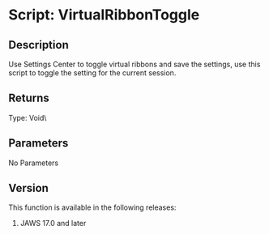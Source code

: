 # Script: VirtualRibbonToggle

## Description

Use Settings Center to toggle virtual ribbons and save the settings, use
this script to toggle the setting for the current session.

## Returns

Type: Void\

## Parameters

No Parameters

## Version

This function is available in the following releases:

1.  JAWS 17.0 and later
